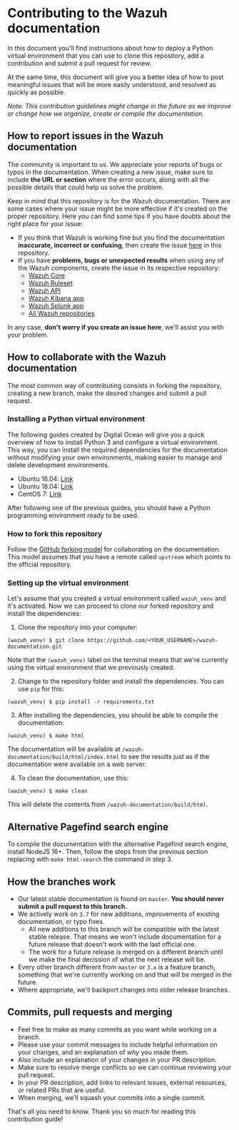 # Contributing to the Wazuh documentation

In this document you'll find instructions about how to deploy a Python virtual environment that you can use to clone this repository, add a contribution and submit a pull request for review.

At the same time, this document will give you a better idea of how to post meaningful issues that will be more easily understood, and resolved as quickly as possible.

*Note: This contribution guidelines might change in the future as we improve or change how we organize, create or compile the documentation.*

## How to report issues in the Wazuh documentation

The community is important to us. We appreciate your reports of bugs or typos in the documentation. When creating a new issue, make sure to include **the URL or section** where the error occurs, along with all the possible details that could help us solve the problem.

Keep in mind that this repository is for the Wazuh documentation. There are some cases where your issue might be more effective if it's created on the proper repository. Here you can find some tips if you have doubts about the right place for your issue:

- If you think that Wazuh is working fine but you find the documentation **inaccurate, incorrect or confusing**, then create the issue [here](https://github.com/wazuh/wazuh-documentation/issues) in this repository.
- If you have **problems, bugs or unexpected results** when using any of the Wazuh components, create the issue in its respective repository:
  - [Wazuh Core](https://github.com/wazuh/wazuh/issues)
  - [Wazuh Ruleset](https://github.com/wazuh/wazuh-ruleset/issues)
  - [Wazuh API](https://github.com/wazuh/wazuh-api/issues)
  - [Wazuh Kibana app](https://github.com/wazuh/wazuh-kibana-app/issues)
  - [Wazuh Splunk app](https://github.com/wazuh/wazuh-splunk/issues)
  - [All Wazuh repositories](https://github.com/wazuh)

In any case, **don't worry if you create an issue here**, we'll assist you with your problem.

## How to collaborate with the Wazuh documentation

The most common way of contributing consists in forking the repository, creating a new branch, make the desired changes and submit a pull request.

### Installing a Python virtual environment

The following guides created by Digital Ocean will give you a quick overview of how to install Python 3 and configure a virtual environment. This way, you can install the required dependencies for the documentation without modifying your own environments, making easier to manage and delete development environments.

- Ubuntu 16.04: [Link](https://www.digitalocean.com/community/tutorials/how-to-install-python-3-and-set-up-a-local-programming-environment-on-ubuntu-16-04)
- Ubuntu 18.04: [Link](https://www.digitalocean.com/community/tutorials/how-to-install-python-3-and-set-up-a-programming-environment-on-an-ubuntu-18-04-server)
- CentOS 7: [Link](https://www.digitalocean.com/community/tutorials/how-to-install-python-3-and-set-up-a-local-programming-environment-on-centos-7)

After following one of the previous guides, you should have a Python programming environment ready to be used.

### How to fork this repository

Follow the [GitHub forking model](https://help.github.com/articles/fork-a-repo/) for collaborating on the documentation. This model assumes that you have a remote called `upstream` which points to the official repository.

### Setting up the virtual environment

Let's assume that you created a virtual environment called `wazuh_venv` and it's activated. Now we can proceed to clone our forked repository and install the dependencies:

1. Clone the repository into your computer:
```shell
(wazuh_venv) $ git clone https://github.com/<YOUR_USERNAME>/wazuh-documentation.git
```
Note that the `(wazuh_venv)` label on the terminal means that we're currently using the virtual environment that we previously created.

2. Change to the repository folder and install the dependencies. You can use `pip` for this:
```shell
(wazuh_venv) $ pip install -r requirements.txt
```

3. After installing the dependencies, you should be able to compile the documentation:
```shell
(wazuh_venv) $ make html
```
The documentation will be available at `/wazuh-documentation/build/html/index.html` to see the results just as if the documentation were available on a web server.

4. To clean the documentation, use this:
```shell
(wazuh_venv) $ make clean
```
This will delete the contents from `/wazuh-documentation/build/html`.

## Alternative Pagefind search engine

To compile the documentation with the alternative Pagefind search engine, install NodeJS 16+. Then, follow the steps from the previous section replacing with `make html-search` the command in step 3.

## How the branches work

- Our latest stable documentation is found on `master`. **You should never submit a pull request to this branch.**
- We actively work on `3.7` for new additions, improvements of existing documentation, or typo fixes.
  - All new additions to this branch will be compatible with the latest stable release. That means we won't include documentation for a future release that doesn't work with the last official one.
  - The work for a future release is merged on a different branch until we make the final decission of what the next release will be.
- Every other branch different from `master` or `3.x` is a feature branch, something that we're currently working on and that will be merged in the future.
- Where appropriate, we'll backport changes into older release branches.

## Commits, pull requests and merging

- Feel free to make as many commits as you want while working on a branch.
- Please use your commit messages to include helpful information on your changes, and an explanation of *why* you made them.
- Also include an explanation of your changes in your PR description.
- Make sure to resolve merge conflicts so we can continue reviewing your pull request.
- In your PR description, add links to relevant issues, external resources, or related PRs that are useful.
- When merging, we'll squash your commits into a single commit.

That's all you need to know. Thank you so much for reading this contribution guide!
